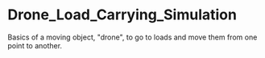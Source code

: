 # Drone_Load_Carrying_Simulation
Basics of a moving object, "drone", to go to loads and move them from one point to another.
